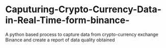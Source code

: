 # Caputuring-Crypto-Currency-Data-in-Real-Time-form-binance-
A python based process to capture data from crypto-currency exchange Binance and create a report of data quality obtained 
